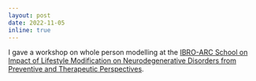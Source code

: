 ```yaml
---
layout: post
date: 2022-11-05
inline: true
---
```


I gave a workshop on whole person modelling at the <a href='https://ibro.org/ibro-arc-impact-of-lifestyle-modification-on-neurodegenerative-disorders/'>IBRO-ARC School on Impact of Lifestyle Modification on Neurodegenerative Disorders from Preventive and Therapeutic Perspectives</a>.